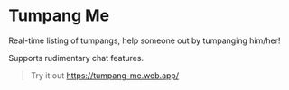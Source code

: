 # Tumpang Me

Real-time listing of tumpangs, help someone out by tumpanging him/her!

Supports rudimentary chat features.

> Try it out
> https://tumpang-me.web.app/
